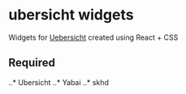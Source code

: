 # ubersicht widgets

Widgets for [Uebersicht](https://github.com/felixhageloh/uebersicht) created using React + CSS

## Required
..* Ubersicht
..* Yabai
..* skhd
